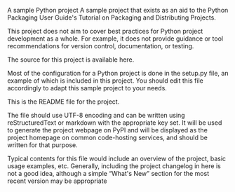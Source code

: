 A sample Python project
A sample project that exists as an aid to the Python Packaging User Guide's Tutorial on Packaging and Distributing Projects.

This project does not aim to cover best practices for Python project development as a whole. For example, it does not provide guidance or tool recommendations for version control, documentation, or testing.

The source for this project is available here.

Most of the configuration for a Python project is done in the setup.py file, an example of which is included in this project. You should edit this file accordingly to adapt this sample project to your needs.

This is the README file for the project.

The file should use UTF-8 encoding and can be written using reStructuredText or markdown with the appropriate key set. It will be used to generate the project webpage on PyPI and will be displayed as the project homepage on common code-hosting services, and should be written for that purpose.

Typical contents for this file would include an overview of the project, basic usage examples, etc. Generally, including the project changelog in here is not a good idea, although a simple “What's New” section for the most recent version may be appropriate